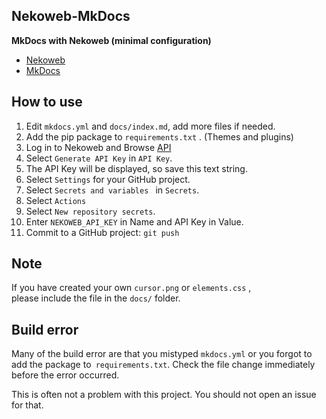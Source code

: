 <!-- 2025/06/22 MkDocs 1.6.1 -->

## Nekoweb-MkDocs

**MkDocs with Nekoweb (minimal configuration)**

- [Nekoweb](https://nekoweb.org/)
- [MkDocs](https://www.mkdocs.org/)

## How to use

1. Edit `mkdocs.yml` and `docs/index.md`, add more files if needed.
2. Add the pip package to `requirements.txt` . (Themes and plugins)
3. Log in to Nekoweb and Browse [API](https://nekoweb.org/api)
5. Select `Generate API Key` in `API Key`. 
6. The API Key will be displayed, so save this text string.
7. Select `Settings` for your GitHub project.
8. Select `Secrets and variables ` in `Secrets`.
9. Select `Actions`
9. Select `New repository secrets`.
10. Enter `NEKOWEB_API_KEY` in Name and API Key in Value.
11. Commit to a GitHub project: `git push`

## Note

If you have created your own `cursor.png` or `elements.css` ,  
please include the file in the `docs/` folder.

## Build error

Many of the build error are that you mistyped `mkdocs.yml`
or you forgot to add the package to` requirements.txt`.
Check the file change immediately before the error occurred.

This is often not a problem with this project.
You should not open an issue for that.
